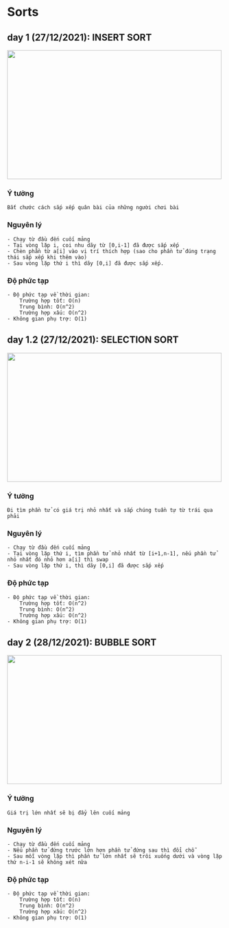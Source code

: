# Sorts

## day 1 (27/12/2021): INSERT SORT
<img src="https://upload.wikimedia.org/wikipedia/commons/9/9c/Insertion-sort-example.gif" width="500px" height="300px"/>

### Ý tưởng
```
Bắt chước cách sắp xếp quân bài của những người chơi bài
```

### Nguyên lý
```
- Chạy từ đầu đến cuối mảng
- Tại vòng lặp i, coi nhu dãy từ [0,i-1] đã được sắp xếp
- Chèn phần từ a[i] vào vị trí thích hợp (sao cho phần tử đúng trạng thái sắp xếp khi thêm vào)
- Sau vòng lặp thứ i thì dãy [0,i] đã được sắp xếp.  
```
### Độ phức tạp
```
- Độ phức tạp về thời gian:
	Trường hợp tốt: O(n)
	Trung bình: O(n^2)
	Trường hợp xấu: O(n^2)
- Không gian phụ trợ: O(1)
```

## day 1.2 (27/12/2021): SELECTION SORT
<img src="https://nguyenvanhieu.vn/wp-content/uploads/2018/07/thuat-toan-selection-sort.gif" width="500px" height="300px"/>

### Ý tưởng
```
Đi tìm phần tử có giá trị nhỏ nhất và sắp chúng tuần tự từ trái qua phải
```

### Nguyên lý
```
- Chạy từ đầu đến cuối mảng
- Tại vòng lặp thứ i, tìm phần tử nhỏ nhất từ [i+1,n-1], nếu phần tử nhỏ nhất đó nhỏ hơn a[i] thì swap
- Sau vòng lặp thứ i, thì dãy [0,i] đã được sắp xếp
```
### Độ phức tạp
```
- Độ phức tạp về thời gian:
	Trường hợp tốt: O(n^2)
	Trung bình: O(n^2)
	Trường hợp xấu: O(n^2)
- Không gian phụ trợ: O(1)
```

## day 2 (28/12/2021): BUBBLE SORT
<img src="https://www.programmingsimplified.com/images/c/bubble-sort.gif" width="500px" height="300px"/>

### Ý tưởng
```
Giá trị lớn nhất sẽ bị đẩy lên cuối mảng
```

### Nguyên lý
```
- Chạy từ đầu đến cuối mảng
- Nếu phần tử đứng trước lớn hơn phần tử đứng sau thì đổi chỗ
- Sau mỗi vòng lặp thì phần tử lớn nhất sẽ trôi xuống dưới và vòng lặp thứ n-i-1 sẽ không xét nữa
```
### Độ phức tạp
```
- Độ phức tạp về thời gian:
	Trường hợp tốt: O(n)
	Trung bình: O(n^2)
	Trường hợp xấu: O(n^2)
- Không gian phụ trợ: O(1)
```
